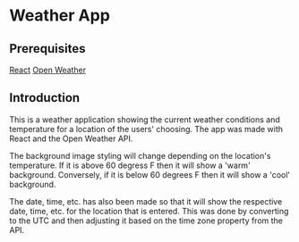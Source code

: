 <h1>Weather App</h1>
<h2>Prerequisites</h2>
<a href="https://reactjs.org/">React</a>
<a href="https://openweathermap.org/">Open Weather</a>
<h2>Introduction</h2>
<p>
This is a weather application showing the current weather conditions and temperature for a location of the users' choosing. The app was made with React and the Open Weather API.
</p>
<p>
The background image styling will change depending on the location's temperature. If it is above 60 degress F then it will show a 'warm' background. Conversely, if it is below 60 degrees F then it will show a 'cool' background. 
</p>
<p>
The date, time, etc. has also been made so that it will show the respective date, time, etc. for the location that is entered. This was done by converting to the UTC and then adjusting it based on the time zone property from the API.
</p>

